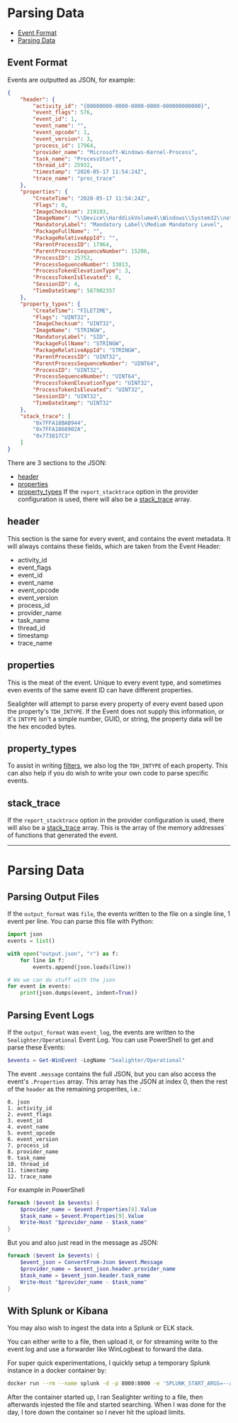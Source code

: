 # Parsing Data
 - [Event Format](#Event%20Format)
 - [Parsing Data](#Parsing%20Data)


## Event Format
Events are outputted as JSON, for example:
```json
{
    "header": {
        "activity_id": "{00000000-0000-0000-0000-000000000000}",
        "event_flags": 576,
        "event_id": 1,
        "event_name": "",
        "event_opcode": 1,
        "event_version": 3,
        "process_id": 17964,
        "provider_name": "Microsoft-Windows-Kernel-Process",
        "task_name": "ProcessStart",
        "thread_id": 25932,
        "timestamp": "2020-05-17 11:54:24Z",
        "trace_name": "proc_trace"
    },
    "properties": {
        "CreateTime": "2020-05-17 11:54:24Z",
        "Flags": 0,
        "ImageChecksum": 219193,
        "ImageName": "\\Device\\HarddiskVolume4\\Windows\\System32\\notepad.exe",
        "MandatoryLabel": "Mandatory Label\\Medium Mandatory Level",
        "PackageFullName": "",
        "PackageRelativeAppId": "",
        "ParentProcessID": 17964,
        "ParentProcessSequenceNumber": 15206,
        "ProcessID": 25752,
        "ProcessSequenceNumber": 33013,
        "ProcessTokenElevationType": 3,
        "ProcessTokenIsElevated": 0,
        "SessionID": 4,
        "TimeDateStamp": 587902357
    },
    "property_types": {
        "CreateTime": "FILETIME",
        "Flags": "UINT32",
        "ImageChecksum": "UINT32",
        "ImageName": "STRINGW",
        "MandatoryLabel": "SID",
        "PackageFullName": "STRINGW",
        "PackageRelativeAppId": "STRINGW",
        "ParentProcessID": "UINT32",
        "ParentProcessSequenceNumber": "UINT64",
        "ProcessID": "UINT32",
        "ProcessSequenceNumber": "UINT64",
        "ProcessTokenElevationType": "UINT32",
        "ProcessTokenIsElevated": "UINT32",
        "SessionID": "UINT32",
        "TimeDateStamp": "UINT32"
    },
    "stack_trace": [
        "0x7FFA18BAB944",
        "0x7FFA1868902A",
        "0x773817C3"
    ]
}
```


There are 3 sections to the JSON:
 - [header](#header)
 - [properties](#properties)
 - [property_types](#property_types)
If the `report_stacktrace` option in the provider configuration is used,
there will also be a [stack_trace](#stack_trace) array.

## header
This section is the same for every event, and contains the event metadata.
It will always contains these fields, which are taken from the Event Header:
- activity_id
- event_flags
- event_id
- event_name
- event_opcode
- event_version
- process_id
- provider_name
- task_name
- thread_id
- timestamp
- trace_name

## properties
This is the meat of the event. Unique to every event type, and sometimes even events of the same event ID can have different properties.

Sealighter will attempt to parse every property of every event based upon the property's `TDH_INTYPE`. If the Event does not supply this information, or it's `INTYPE` isn't a simple number, GUID, or string, the property data will be the hex encoded bytes.

## property_types
To assist in writing [filters](FILTERING.md), we also log the `TDH_INTYPE` of each property. This can also help if you do wish to write your own code to parse specific events.

## stack_trace
If the `report_stacktrace` option in the provider configuration is used,
there will also be a [stack_trace](#stack_trace) array. This is the array of the memory addresses`
of functions that generated the event.


_____________


# Parsing Data

## Parsing Output Files
If the `output_format` was `file`, the events written to the file on a single line, 1 event per line. You can parse this file with Python:
```python
import json
events = list()

with open("output.json", "r") as f:
    for line in f:
        events.append(json.loads(line))

# We we can do stuff with the json
for event in events:
    print(json.dumps(event, indent=True))

```

## Parsing Event Logs
If the `output_format` was `event_log`, the events are written to the `Sealighter/Operational` Event Log. You can use PowerShell to get and parse these Events:
```powershell
$events = Get-WinEvent -LogName "Sealighter/Operational"
```

The event `.message` contains the full JSON, but you can also access the event's `.Properties` array.
This array has the JSON at index 0, then the rest of the `header` as the remaining properites, i.e.:
```
0. json
1. activity_id
2. event_flags
3. event_id
4. event_name
5. event_opcode
6. event_version
7. process_id
8. provider_name
9. task_name
10. thread_id
11. timestamp
12. trace_name
```
For example in PowerShell
```powershell
foreach ($event in $events) {
    $provider_name = $event.Properties[8].Value
    $task_name = $event.Properties[9].Value
    Write-Host "$provider_name - $task_name"
}
```
But you and also just read in the message as JSON:
```powershell
foreach ($event in $events) {
    $event_json = ConvertFrom-Json $event.Message
    $provider_name = $event_json.header.provider_name
    $task_name = $event_json.header.task_name
    Write-Host "$provider_name - $task_name"
}
```


## With Splunk or Kibana
You may also wish to ingest the data into a Splunk or ELK stack.

You can either write to a file, then upload it, or for streaming write to the event log and use a forwarder like WinLogbeat to forward the data.


For super quick experimentations, I quickly setup a temporary Splunk instance in a docker container by:
```bash
docker run --rm --name splunk -d -p 8000:8000 -e 'SPLUNK_START_ARGS=--accept-license' -e 'SPLUNK_PASSWORD=sealighter' splunk/splunk:latest
```
After the container started up, I ran Sealighter writing to a file, then afterwards injested the file and started searching. When I was done for the day, I tore down the container so I never hit the upload limits.